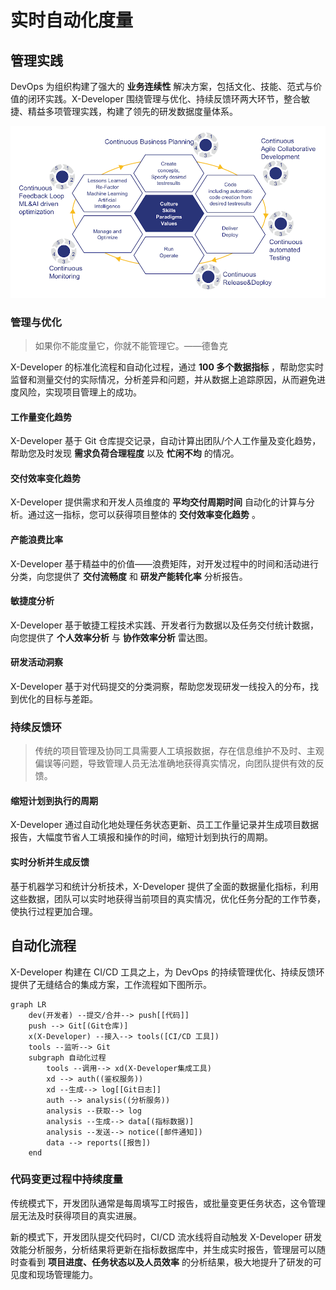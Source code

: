 # 实时自动化度量

## 管理实践

DevOps 为组织构建了强大的 **业务连续性** 解决方案，包括文化、技能、范式与价值的闭环实践。X-Developer 围绕管理与优化、持续反馈环两大环节，整合敏捷、精益多项管理实践，构建了领先的研发数据度量体系。

![](_media/devops.png)

### 管理与优化

> 如果你不能度量它，你就不能管理它。——德鲁克

X-Developer 的标准化流程和自动化过程，通过 **100 多个数据指标** ，帮助您实时监督和测量交付的实际情况，分析差异和问题，并从数据上追踪原因，从而避免进度风险，实现项目管理上的成功。

#### 工作量变化趋势

X-Developer 基于 Git 仓库提交记录，自动计算出团队/个人工作量及变化趋势，帮助您及时发现 **需求负荷合理程度** 以及 **忙闲不均** 的情况。

#### 交付效率变化趋势

X-Developer 提供需求和开发人员维度的 **平均交付周期时间** 自动化的计算与分析。通过这一指标，您可以获得项目整体的 **交付效率变化趋势** 。

#### 产能浪费比率

X-Developer 基于精益中的价值——浪费矩阵，对开发过程中的时间和活动进行分类，向您提供了 **交付流畅度** 和 **研发产能转化率** 分析报告。

#### 敏捷度分析

X-Developer 基于敏捷工程技术实践、开发者行为数据以及任务交付统计数据，向您提供了 **个人效率分析** 与 **协作效率分析** 雷达图。

#### 研发活动洞察

X-Developer 基于对代码提交的分类洞察，帮助您发现研发一线投入的分布，找到优化的目标与差距。

### 持续反馈环

> 传统的项目管理及协同工具需要人工填报数据，存在信息维护不及时、主观偏误等问题，导致管理人员无法准确地获得真实情况，向团队提供有效的反馈。

#### 缩短计划到执行的周期

X-Developer 通过自动化地处理任务状态更新、员工工作量记录并生成项目数据报告，大幅度节省人工填报和操作的时间，缩短计划到执行的周期。

#### 实时分析并生成反馈

基于机器学习和统计分析技术，X-Developer 提供了全面的数据量化指标，利用这些数据，团队可以实时地获得当前项目的真实情况，优化任务分配的工作节奏，使执行过程更加合理。

## 自动化流程

X-Developer 构建在 CI/CD 工具之上，为 DevOps 的持续管理优化、持续反馈环提供了无缝结合的集成方案，工作流程如下图所示。

```mermaid
graph LR
    dev(开发者) --提交/合并--> push[[代码]]
    push --> Git[(Git仓库)]
    x(X-Developer) --接入--> tools([CI/CD 工具])
    tools --监听--> Git
    subgraph 自动化过程
        tools --调用--> xd(X-Developer集成工具)
        xd --> auth((鉴权服务))
        xd --生成--> log[[Git日志]]
        auth --> analysis((分析服务))
        analysis --获取--> log
        analysis --生成--> data[(指标数据)]
        analysis --发送--> notice([邮件通知])
        data --> reports([报告])
    end
```

### 代码变更过程中持续度量

传统模式下，开发团队通常是每周填写工时报告，或批量变更任务状态，这令管理层无法及时获得项目的真实进展。

新的模式下，开发团队提交代码时，CI/CD 流水线将自动触发 X-Developer 研发效能分析服务，分析结果将更新在指标数据库中，并生成实时报告，管理层可以随时查看到 **项目进度、任务状态以及人员效率** 的分析结果，极大地提升了研发的可见度和现场管理能力。
